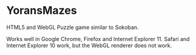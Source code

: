 YoransMazes
===========

HTML5 and WebGL Puzzle game similar to Sokoban.

Works well in Google Chrome, Firefox and Internet Explorer 11.  Safari and Internet Explorer 10 work, but the WebGL renderer does not work.
